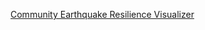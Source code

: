 [Community Earthquake Resilience Visualizer](https://kvu01124.github.io/earthquake_resilience_dashboard/)
